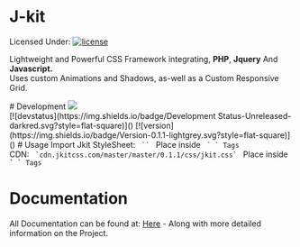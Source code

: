 # J-kit
Licensed Under: [![license](https://img.shields.io/github/license/mashape/apistatus.svg?maxAge=2592000)]()
<p> Lightweight and Powerful CSS Framework integrating, <b>PHP</b>, <b>Jquery</b> And <b>Javascript.</b></br>
Uses custom Animations and Shadows, as-well as a Custom Responsive Grid. </br>
</p>
# Development
<a href="https://codeclimate.com/github/Jake7500/Jakekit.css"><img src="https://codeclimate.com/github/Jake7500/Jakekit.css/badges/issue_count.svg" /></a>
</br>[![devstatus](https://img.shields.io/badge/Development Status-Unreleased-darkred.svg?style=flat-square)]()
[![version](https://img.shields.io/badge/Version-0.1.1-lightgrey.svg?style=flat-square)]()
# Usage
Import Jkit StyleSheet:
<code> `<link rel="stylesheet" type="text/css" href="jkit.css">` </code> Place inside <code> `<head> </head>` Tags </code>
</br>
CDN:
<code> `cdn.jkitcss.com/master/master/0.1.1/css/jkit.css` </code> Place inside <code> `<head> </head>` Tags </code>




# Documentation
All Documentation can be found at: 
<a href="https://jkitcss.com">Here</a> -
Along with more detailed information on the Project.
